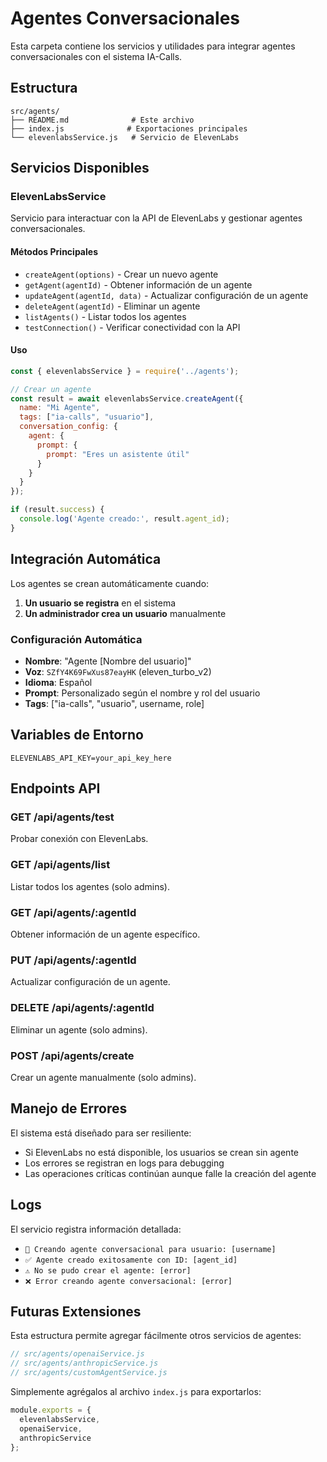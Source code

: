 # Agentes Conversacionales

Esta carpeta contiene los servicios y utilidades para integrar agentes conversacionales con el sistema IA-Calls.

## Estructura

```
src/agents/
├── README.md              # Este archivo
├── index.js              # Exportaciones principales
└── elevenlabsService.js   # Servicio de ElevenLabs
```

## Servicios Disponibles

### ElevenLabsService

Servicio para interactuar con la API de ElevenLabs y gestionar agentes conversacionales.

#### Métodos Principales

- `createAgent(options)` - Crear un nuevo agente
- `getAgent(agentId)` - Obtener información de un agente
- `updateAgent(agentId, data)` - Actualizar configuración de un agente
- `deleteAgent(agentId)` - Eliminar un agente
- `listAgents()` - Listar todos los agentes
- `testConnection()` - Verificar conectividad con la API

#### Uso

```javascript
const { elevenlabsService } = require('../agents');

// Crear un agente
const result = await elevenlabsService.createAgent({
  name: "Mi Agente",
  tags: ["ia-calls", "usuario"],
  conversation_config: {
    agent: {
      prompt: {
        prompt: "Eres un asistente útil"
      }
    }
  }
});

if (result.success) {
  console.log('Agente creado:', result.agent_id);
}
```

## Integración Automática

Los agentes se crean automáticamente cuando:

1. **Un usuario se registra** en el sistema
2. **Un administrador crea un usuario** manualmente

### Configuración Automática

- **Nombre**: "Agente [Nombre del usuario]"
- **Voz**: `SZfY4K69FwXus87eayHK` (eleven_turbo_v2)
- **Idioma**: Español
- **Prompt**: Personalizado según el nombre y rol del usuario
- **Tags**: ["ia-calls", "usuario", username, role]

## Variables de Entorno

```env
ELEVENLABS_API_KEY=your_api_key_here
```

## Endpoints API

### GET /api/agents/test
Probar conexión con ElevenLabs.

### GET /api/agents/list
Listar todos los agentes (solo admins).

### GET /api/agents/:agentId
Obtener información de un agente específico.

### PUT /api/agents/:agentId
Actualizar configuración de un agente.

### DELETE /api/agents/:agentId
Eliminar un agente (solo admins).

### POST /api/agents/create
Crear un agente manualmente (solo admins).

## Manejo de Errores

El sistema está diseñado para ser resiliente:

- Si ElevenLabs no está disponible, los usuarios se crean sin agente
- Los errores se registran en logs para debugging
- Las operaciones críticas continúan aunque falle la creación del agente

## Logs

El servicio registra información detallada:

- `🤖 Creando agente conversacional para usuario: [username]`
- `✅ Agente creado exitosamente con ID: [agent_id]`
- `⚠️ No se pudo crear el agente: [error]`
- `❌ Error creando agente conversacional: [error]`

## Futuras Extensiones

Esta estructura permite agregar fácilmente otros servicios de agentes:

```javascript
// src/agents/openaiService.js
// src/agents/anthropicService.js
// src/agents/customAgentService.js
```

Simplemente agrégalos al archivo `index.js` para exportarlos:

```javascript
module.exports = {
  elevenlabsService,
  openaiService,
  anthropicService
};
```
